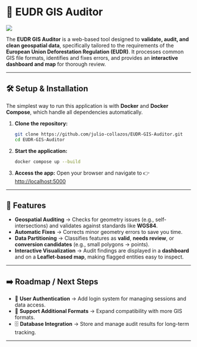 # 📂 EUDR GIS Auditor

<image src="./EudrGisAuditor.png"><image>

The **EUDR GIS Auditor** is a web-based tool designed to **validate, audit, and clean geospatial data**, specifically tailored to the requirements of the **European Union Deforestation Regulation (EUDR)**. It processes common GIS file formats, identifies and fixes errors, and provides an **interactive dashboard and map** for thorough review.

---

## 🛠️ Setup & Installation

The simplest way to run this application is with **Docker** and **Docker Compose**, which handle all dependencies automatically.

1. **Clone the repository:**

   ```bash
   git clone https://github.com/julio-collazos/EUDR-GIS-Auditor.git
   cd EUDR-GIS-Auditor
   ```

2. **Start the application:**

   ```bash
   docker compose up --build
   ```

3. **Access the app:**
   Open your browser and navigate to 👉 [http://localhost:5000](http://localhost:5000)

---

## 🚀 Features

* **Geospatial Auditing** → Checks for geometry issues (e.g., self-intersections) and validates against standards like **WGS84**.
* **Automatic Fixes** → Corrects minor geometry errors to save you time.
* **Data Partitioning** → Classifies features as **valid**, **needs review**, or **conversion candidates** (e.g., small polygons → points).
* **Interactive Visualization** → Audit findings are displayed in a **dashboard** and on a **Leaflet-based map**, making flagged entities easy to inspect.

---

## ➡️ Roadmap / Next Steps

* 🔑 **User Authentication** → Add login system for managing sessions and data access.
* 📂 **Support Additional Formats** → Expand compatibility with more GIS formats.
* 🗄️ **Database Integration** → Store and manage audit results for long-term tracking.

---
